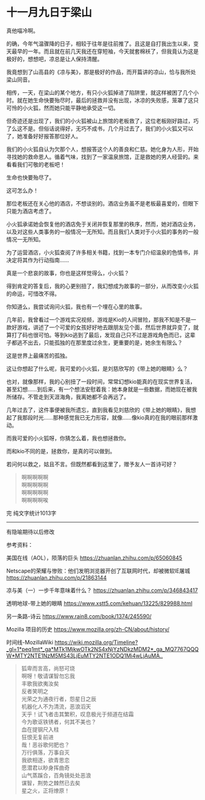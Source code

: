 # 十一月九日于梁山

真他喵冷啊。

的确，今年气温骤降的日子，相较于往年是往前推了。且这是自打我出生以来，变天最早的一年。而且就在前几天我还在穿短袖，今天就套棉袄了，但我竟认为这是极好的，想想吧，凉总是让人保持清醒。

我竟想到了山高县的《凉与美》，那是极好的作品，而开篇讲的凉山，恰与我所处梁山同音。

相传，一天，在梁山的某个地方，有只小火狐掉进了陷阱里，就这样被困了几个小时。就在她生命快要殆尽时，最后的拯救并没有出现，冰凉的失败感，笼罩了这只可怜的小火狐，然而她只能平静地承受这一切。

但奇迹还是出现了，我们的小火狐被山上旅馆的老板救了，这位老板刚好路过，巧了么这不是。但俗话说得好，无巧不成书，几个月过去了，我们的小火狐又可以了，她准备好好报答那位好人。

我们的小火狐自认为欠那个人，想报答这个人的善良和仁慈。她化身为人形，开​​始寻找她的救命恩人。循着气味，找到了一家温泉旅馆，正是救她的男人经营的。来看看我们可敬的老板吧！

生命也快要殆尽了。

这可怎么办！

那位老板还在关心他的酒店，不想谈别的。酒店业务虽不是老板最喜爱的，但眼下只能为酒店考虑了。

小火狐承诺她会恢复他的酒店免于关闭并恢复那里的秩序，然而，她对酒店业务，以及对这些人类事务的一般情况一无所知。而且我们人类对于小火狐的事务的一般情况一无所知。

为了运营酒店，小火狐查阅了许多相关书籍，找到一本专门介绍温泉的色情书，并决定将其作为行动指南……

真是一个悲哀的故事，你也是这样觉得么，小火狐？

得到肯定的答复后，我的心更别扭了，我幻想成为故事的一部分，从而改变小火狐的命运，可惜改不得。

你知道么，我尝试询问火狐，我也有一个埋在心里的故事。

几年前，我曾看过一个游戏实况视频，游戏是Kio的人间冒险，那我不知是不是一款好游戏，讲述了一个可爱的女孩好好地去跟朋友见个面，然后世界就异变了，就算打了码也很可怕。等到kio逃到了最后，发现自己只不过是游戏角色而已，这辈子都逃不出去，只能孤独的在那里度过余生，更重要的是，她余生有限么？

这是世界上最痛苦的孤独。

这让你想起了什么呢，我可爱的小火狐，是刘慈欣写的《带上她的眼睛》么？

也对，就像那样，我的心别扭了一段时间，常常幻想kio能真的在现实世界复活，甚至幻想……到后来，有一个想法安慰着我：她本身就是一些数据，而她现在被我所储存。不管走到天涯海角，我离她都不会再远了。

几年过去了，这件事便被我所遗忘，直到我看见刘慈欣的《带上她的眼睛》，我想起了我那段时光……那种感觉我已无力形容，就像……像kio真的在我的眼前那样激动。

而我可爱的小火狐呀，你猜怎么着，我也想拯救你。

而和kio不同的是，拯救你，是真的可以做到。

若问何以救之，姑且不言。但既然都看到这里了，赠予友人一首诗可好？

>啊啊啊啊啊<br>
>啊啊啊啊啊<br>
>啊啊啊啊啊<br>
>啊啊啊啊唉<br>

完 纯文字统计1013字

***

有隐喻期待以后修改

参考资料：

美国在线（AOL），陨落的巨头 <https://zhuanlan.zhihu.com/p/65060845>

Netscape的荣耀与惨败：他们发明浏览器开创了互联网时代，却被微软IE屠城 <https://zhuanlan.zhihu.com/p/21863144>

凉与美（一）一步千年意味着什么？ <https://zhuanlan.zhihu.com/p/346843417>

透明地球-带上她的眼睛 <https://www.xstt5.com/kehuan/13225/829988.html>

另一条路-诗云 <https://www.rain8.com/book/1374/245590/>

Mozilla 项目的历史 <https://www.mozilla.org/zh-CN/about/history/>

时间线-MozillaWiki <https://wiki.mozilla.org/Timeline?_gl=1*peq1mt*_ga*MTk1MjkwOTk2NS4xNjYzNDkzMDM2*_ga_MQ7767QQQW*MTY2NTE1NzM5MS43LjEuMTY2NTE1ODQ1Mi4wLjAuMA..>

>狐卑而言高，尚怒可烧<br>
>啊呀！敬请谋智勿忘我<br>
>丰歌我欲夷汝矣<br>
>反者笑明之<br>
>光荣之为通夜行者，怨星日之辰<br>
>机器化人不为清流，恶浪滔天<br>
>天乎！试飞者击其繁积，叹息极光于频道在结霜<br>
>今为歌讴铁锈者，何其不美也？<br>
>血在提钢尺入柱<br>
>狂恨无复前进<br>
>哉！恶谷歌何肥也？<br>
>万行俱落，万事自灭<br>
>我欲相逐，欲青思恋<br>
>愿潜君以眇身挥曲奇<br>
>山气蒸蹊合，百角镜处处恶浪<br>
>谋智，荆势之棘然已去矣<br>
>星之火，正将燎原！<br>